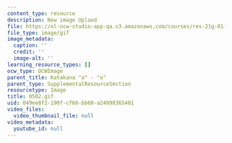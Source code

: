 ```yaml
---
content_type: resource
description: New image Uplaod
file: https://ol-ocw-studio-app-qa.s3.amazonaws.com/courses/res-21g-01-kana-spring-2010/049ee8f2190fcf60bb60a24998365401_0502.gif
file_type: image/gif
image_metadata:
  caption: ''
  credit: ''
  image-alt: ''
learning_resource_types: []
ocw_type: OCWImage
parent_title: Katakana "a" - "o"
parent_type: SupplementalResourceSection
resourcetype: Image
title: 0502.gif
uid: 049ee8f2-190f-cf60-bb60-a24998365401
video_files:
  video_thumbnail_file: null
video_metadata:
  youtube_id: null
---
```

